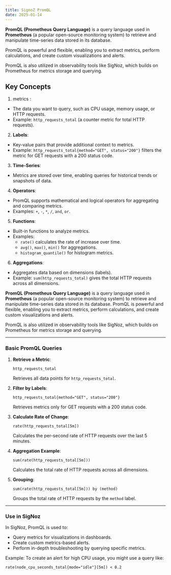 ```yaml
---
title: SignoZ PromQL
date: 2025-01-14
---
```


**PromQL (Prometheus Query Language)** is a query language used in **Prometheus** (a popular open-source monitoring system) to retrieve and manipulate time-series data stored in its database.

PromQL is powerful and flexible, enabling you to extract metrics, perform calculations, and create custom visualizations and alerts.

PromQL is also utilized in observability tools like SigNoz, which builds on Prometheus for metrics storage and querying.

## Key Concepts

1. metrics :
- The data you want to query, such as CPU usage, memory usage, or HTTP requests.
- Example: `http_requests_total` (a counter metric for total HTTP requests).

2. **Labels**:
- Key-value pairs that provide additional context to metrics.
- Example: `http_requests_total{method="GET", status="200"}` filters the metric for GET requests with a 200 status code.

3. **Time-Series**:
- Metrics are stored over time, enabling queries for historical trends or snapshots of data.

4. **Operators**:
- PromQL supports mathematical and logical operators for aggregating and comparing metrics.
- Examples: `+`, `-`, `*`, `/`, `and`, `or`.

5. **Functions**:
- Built-in functions to analyze metrics.
- Examples:
    - `rate()` calculates the rate of increase over time.
    - `avg()`, `max()`, `min()` for aggregations.
    - `histogram_quantile()` for histogram metrics.

6. **Aggregations**:
- Aggregates data based on dimensions (labels).
- Example: `sum(http_requests_total)` gives the total HTTP requests across all dimensions.












**PromQL (Prometheus Query Language)** is a query language used in **Prometheus** (a popular open-source monitoring system) to retrieve and manipulate time-series data stored in its database. PromQL is powerful and flexible, enabling you to extract metrics, perform calculations, and create custom visualizations and alerts.

PromQL is also utilized in observability tools like SigNoz, which builds on Prometheus for metrics storage and querying.

---
### **Basic PromQL Queries**

1. **Retrieve a Metric**:
    ```promql
    http_requests_total
    ```
    Retrieves all data points for `http_requests_total`.
    
2. **Filter by Labels**:
    ```promql
    http_requests_total{method="GET", status="200"}
    ```
    Retrieves metrics only for GET requests with a 200 status code.
    
3. **Calculate Rate of Change**:
    ```promql
    rate(http_requests_total[5m])
    ```
    Calculates the per-second rate of HTTP requests over the last 5 minutes.
    
4. **Aggregation Example**:
    ```promql
    sum(rate(http_requests_total[5m]))
    ```
    Calculates the total rate of HTTP requests across all dimensions.

5. **Grouping**:    
    ```promql
    sum(rate(http_requests_total[5m])) by (method)
    ```    
    Groups the total rate of HTTP requests by the `method` label.    

---

### **Use in SigNoz**

In SigNoz, PromQL is used to:

- Query metrics for visualizations in dashboards.
- Create custom metrics-based alerts.
- Perform in-depth troubleshooting by querying specific metrics.

Example: To create an alert for high CPU usage, you might use a query like:

```promql
rate(node_cpu_seconds_total{mode="idle"}[5m]) < 0.2
```
